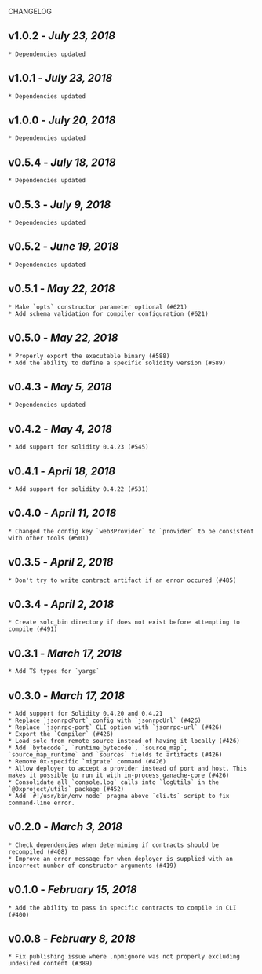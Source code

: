 <!--
changelogUtils.file is auto-generated using the monorepo-scripts package. Don't edit directly.
Edit the package's CHANGELOG.json file only.
-->

CHANGELOG

## v1.0.2 - _July 23, 2018_

    * Dependencies updated

## v1.0.1 - _July 23, 2018_

    * Dependencies updated

## v1.0.0 - _July 20, 2018_

    * Dependencies updated

## v0.5.4 - _July 18, 2018_

    * Dependencies updated

## v0.5.3 - _July 9, 2018_

    * Dependencies updated

## v0.5.2 - _June 19, 2018_

    * Dependencies updated

## v0.5.1 - _May 22, 2018_

    * Make `opts` constructor parameter optional (#621)
    * Add schema validation for compiler configuration (#621)

## v0.5.0 - _May 22, 2018_

    * Properly export the executable binary (#588)
    * Add the ability to define a specific solidity version (#589)

## v0.4.3 - _May 5, 2018_

    * Dependencies updated

## v0.4.2 - _May 4, 2018_

    * Add support for solidity 0.4.23 (#545)

## v0.4.1 - _April 18, 2018_

    * Add support for solidity 0.4.22 (#531)

## v0.4.0 - _April 11, 2018_

    * Changed the config key `web3Provider` to `provider` to be consistent with other tools (#501)

## v0.3.5 - _April 2, 2018_

    * Don't try to write contract artifact if an error occured (#485)

## v0.3.4 - _April 2, 2018_

    * Create solc_bin directory if does not exist before attempting to compile (#491)

## v0.3.1 - _March 17, 2018_

    * Add TS types for `yargs`

## v0.3.0 - _March 17, 2018_

    * Add support for Solidity 0.4.20 and 0.4.21
    * Replace `jsonrpcPort` config with `jsonrpcUrl` (#426)
    * Replace `jsonrpc-port` CLI option with `jsonrpc-url` (#426)
    * Export the `Compiler` (#426)
    * Load solc from remote source instead of having it locally (#426)
    * Add `bytecode`, `runtime_bytecode`, `source_map`, `source_map_runtime` and `sources` fields to artifacts (#426)
    * Remove 0x-specific `migrate` command (#426)
    * Allow deployer to accept a provider instead of port and host. This makes it possible to run it with in-process ganache-core (#426)
    * Consolidate all `console.log` calls into `logUtils` in the `@0xproject/utils` package (#452)
    * Add `#!/usr/bin/env node` pragma above `cli.ts` script to fix command-line error.

## v0.2.0 - _March 3, 2018_

    * Check dependencies when determining if contracts should be recompiled (#408)
    * Improve an error message for when deployer is supplied with an incorrect number of constructor arguments (#419)

## v0.1.0 - _February 15, 2018_

    * Add the ability to pass in specific contracts to compile in CLI (#400)

## v0.0.8 - _February 8, 2018_

    * Fix publishing issue where .npmignore was not properly excluding undesired content (#389)
